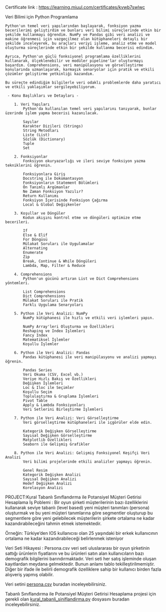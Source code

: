 Certificate link : https://learning.miuul.com/certificates/kvwb7swlwc

Veri Bilimi için Python Programlama

    Python'un temel veri yapılarından başlayarak, fonksiyon yazma becerilerimi geliştirdim ve bunları veri bilimi süreçlerinde etkin bir şekilde kullanmayı öğrendim. NumPy ve Pandas gibi veri analizi ve makine öğrenmesi için vazgeçilmez olan kütüphaneleri detaylı bir şekilde inceleyerek, bu araçları veriyi işleme, analiz etme ve model oluşturma süreçlerinde etkin bir şekilde kullanma becerisi edindim.

	Ayrıca, Python'un güçlü fonksiyonel programlama özelliklerini kullanarak, ölçeklenebilir ve modüler pipeline'lar oluşturmayı başardım. Comprehensions, veri manipülasyonu ve görselleştirme konularında uzmanlaşarak, karmaşık senaryolar için pratik ve etkili çözümler geliştirme yetkinliği kazandım.

	Bu süreçte edindiğim bilgilerle veri odaklı problemlerde daha yaratıcı ve etkili yaklaşımlar sergileyebiliyorum.

	 - Konu Başlıkları ve Detayları -
	 
        1. Veri Yapıları
            Python'da kullanılan temel veri yapılarını tanıyarak, bunlar üzerinde işlem yapma becerisi kazanılacak.
            
            Sayılar
            Karakter Dizileri (Strings)
            String Metodları
            Liste (List)
            Sözlük (Dictionary)
            Tuple
            Set
            
        2. Fonksiyonlar
            Fonksiyon okuryazarlığı ve ileri seviye fonksiyon yazma tekniklerini öğrenin.
            
            Fonksiyonlara Giriş
            Docstring ile Dokümantasyon
            Fonksiyonların Statement Bölümleri
            Ön Tanımlı Argümanlar
            Ne Zaman Fonksiyon Yazılır?
            Return Kullanımı
            Fonksiyon İçerisinde Fonksiyon Çağırma
            Local & Global Değişkenler
            
        3. Koşullar ve Döngüler
            Kodun akışını kontrol etme ve döngüleri optimize etme becerileri.
            
            If
            Else & Elif
            For Döngüsü
            Mülakat Soruları ile Uygulamalar
            Alternating
            Enumerate
            Zip
            Break, Continue & While Döngüleri
            Lambda, Map, Filter & Reduce
            
        4. Comprehensions
            Python'un gücünü artıran List ve Dict Comprehensions yöntemleri.
            
            List Comprehensions
            Dict Comprehensions
            Mülakat Soruları ile Pratik
            Farklı Uygulama Senaryoları
            
        5. Python ile Veri Analizi: NumPy
            NumPy kütüphanesi ile hızlı ve etkili veri işlemleri yapın.
            
            NumPy Array'leri Oluşturma ve Özellikleri
            Reshaping ve Index İşlemleri
            Fancy Index
            Matematiksel İşlemler
            Koşullu İşlemler
            
        6. Python ile Veri Analizi: Pandas
            Pandas kütüphanesi ile veri manipülasyonu ve analizi yapmayı öğrenin.
            
            Pandas Series
            Veri Okuma (CSV, Excel vb.)
            Veriye Hızlı Bakış ve Özellikleri
            Değişken İşlemleri
            Loc & Iloc ile Seçimler
            Koşullu Seçim
            Toplulaştırma & Gruplama İşlemleri
            Pivot Table
            Apply & Lambda Fonksiyonları
            Veri Setlerini Birleştirme İşlemleri
            
        7. Python ile Veri Analizi: Veri Görselleştirme
            Veri görselleştirme kütüphaneleri ile içgörüler elde edin.
            
            Kategorik Değişken Görselleştirme
            Sayısal Değişken Görselleştirme
            Matplotlib Özellikleri
            Seaborn ile Gelişmiş Grafikler

        8. Python ile Veri Analizi: Gelişmiş Fonksiyonel Keşifçi Veri Analizi
            Veri bilimi projelerinde etkili analizler yapmayı öğrenin.
            
            Genel Resim
            Kategorik Değişken Analizi
            Sayısal Değişken Analizi
            Hedef Değişken Analizi
            Korelasyon Analizi


PROJECT:Kural Tabanlı Sınıflandırma ile Potansiyel Müşteri Getirisi Hesaplama
       İş Poblemi : Bir oyun şirketi müşterilerinin bazı özelliklerini kullanarak seviye tabanlı (level based) yeni müşteri tanımları (persona) oluşturmak ve bu yeni müşteri tanımlarına göre segmentler oluşturup bu segmentlere göre yeni gelebilecek müşterilerin şirkete ortalama ne kadar kazandırabileceğini tahmin etmek istemektedir.

Örneğin:  Türkiye’den IOS kullanıcısı olan 25 yaşındaki bir erkek kullanıcının ortalama ne kadar kazandırabileceği belirlenmek isteniyor

Veri Seti Hikayesi : Persona.csv veri seti uluslararası bir oyun şirketinin sattığı ürünlerin fiyatlarını ve bu ürünleri satın alan kullanıcıların bazı demografik bilgilerini barındırmaktadır. Veri seti her satış işleminde oluşan kayıtlardan meydana gelmektedir. Bunun anlamı tablo tekilleştirilmemiştir. Diğer bir ifade ile belirli demografik özelliklere sahip bir kullanıcı birden fazla alışveriş yapmış olabilir.

Veri setini [persona.csv](https://github.com/BernaUzunoglu/Data_Scientist_and_AI/blob/main/DataScientisForPython/datasets/persona.csv) buradan inceleyebilirsiniz.

Tabanlı Sınıflandırma ile Potansiyel Müşteri Getirisi Hesaplama projesi için gerekli olan [kural_tabanli_siniflandirma.py](https://github.com/BernaUzunoglu/Data_Scientist_and_AI/blob/main/DataScientisForPython/kural_tabanli_siniflandirma.py) dosyasını buradan inceleyebilirsiniz.


        